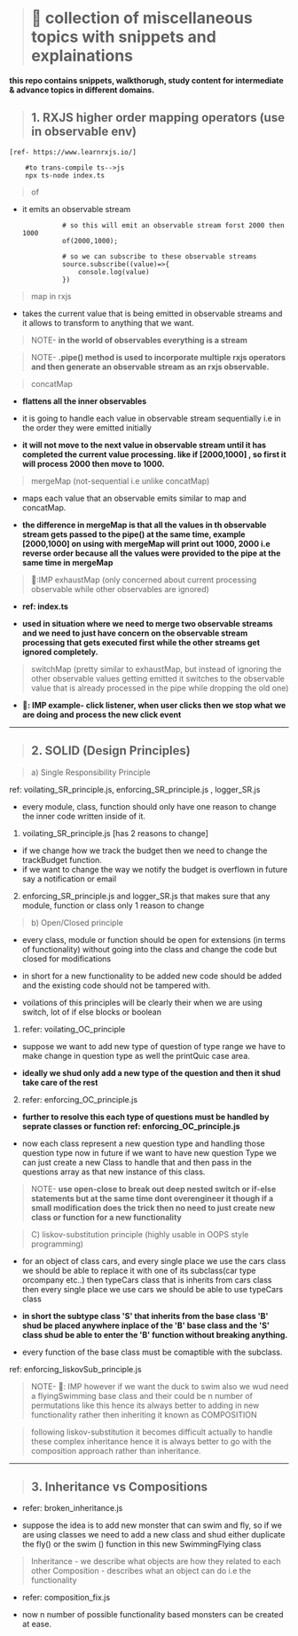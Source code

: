 > # 🎁 collection of miscellaneous topics with snippets and explainations

**this repo contains snippets, walkthorugh, study content for intermediate & advance topics in different domains.**

> ## 1. RXJS higher order mapping operators (use in observable env)

    [ref- https://www.learnrxjs.io/]

        #to trans-compile ts-->js
        npx ts-node index.ts

> of

- it emits an observable stream

                # so this will emit an observable stream forst 2000 then 1000
                of(2000,1000);

                # so we can subscribe to these observable streams
                source.subscribe((value)=>{
                    console.log(value)
                })

> map in rxjs

- takes the current value that is being emitted in observable streams and it allows to transform to anything that we want.

> NOTE- **in the world of observables everything is a stream**

> NOTE- **.pipe() method is used to incorporate multiple rxjs operators and then generate an observable stream as an rxjs observable.**

> concatMap

- **flattens all the inner observables**
- it is going to handle each value in observable stream sequentially i.e in the order they were emitted initially

- **it will not move to the next value in observable stream until it has completed the current value processing. like if [2000,1000] , so first it will process 2000 then move to 1000.**

> mergeMap (not-sequential i.e unlike concatMap)

- maps each value that an observable emits similar to map and concatMap.

- **the difference in mergeMap is that all the values in th observable stream gets passed to the pipe() at the same time, example [2000,1000] on using with mergeMap will print out 1000, 2000 i.e reverse order because all the values were provided to the pipe at the same time in mergeMap**

> 📝:IMP exhaustMap (only concerned about current processing observable while other observables are ignored)

- **ref: index.ts**

- **used in situation where we need to merge two observable streams and we need to just have concern on the observable stream processing that gets executed first while the other streams get ignored completely.**

> switchMap (pretty similar to exhaustMap, but instead of ignoring the other observable values getting emitted it switches to the observable value that is already processed in the pipe while dropping the old one)

- **📝: IMP example- click listener, when user clicks then we stop what we are doing and process the new click event**

---

> ## 2. SOLID (Design Principles)

> a) Single Responsibility Principle

ref: voilating_SR_principle.js, enforcing_SR_principle.js , logger_SR.js

- every module, class, function should only have one reason to change the inner code written inside of it.

1. voilating_SR_principle.js [has 2 reasons to change]

- if we change how we track the budget then we need to change the trackBudget function.
- if we want to change the way we notify the budget is overflown in future say a notification or email

2. enforcing_SR_principle.js and logger_SR.js that makes sure that any module, function or class only 1 reason to change

> b) Open/Closed principle

- every class, module or function should be open for extensions (in terms of functionality) without going into the class and change the code but closed for modifications

- in short for a new functionality to be added new code should be added and the existing code should not be tampered with.

- voilations of this principles will be clearly their when we are using switch, lot of if else blocks or boolean

1. refer: voilating_OC_principle

- suppose we want to add new type of question of type range we have to make change in question type as well the printQuic case area.

- **ideally we shud only add a new type of the question and then it shud take care of the rest**

2. refer: enforcing_OC_principle.js

- **further to resolve this each type of questions must be handled by seprate classes or function ref: enforcing_OC_principle.js**

- now each class represent a new question type and handling those question type now in future if we want to have new question Type we can just create a new Class to handle that and then pass in the questions array as that new instance of this class.

> NOTE- **use open-close to break out deep nested switch or if-else statements but at the same time dont overengineer it though if a small modification does the trick then no need to just create new class or function for a new functionality**

> C) liskov-substitution principle (highly usable in OOPS style programming)

- for an object of class cars, and every single place we use the cars class we should be able to replace it with one of its subclass(car type orcompany etc..) then typeCars class that is inherits from cars class then every single place we use cars we should be able to use typeCars class

- **in short the subtype class 'S' that inherits from the base class 'B' shud be placed anywhere inplace of the 'B' base class and the 'S' class shud be able to enter the 'B' function without breaking anything.**

- every function of the base class must be comaptible with the subclass.

ref: enforcing_liskovSub_principle.js

> NOTE- 🎯: IMP however if we want the duck to swim also we wud need a flyingSwimming base class and their could be n number of permutations like this hence its always better to adding in new functionality rather then inheriting it known as COMPOSITION

> following liskov-substitution it becomes difficult actually to handle these complex inheritance hence it is always better to go with the composition approach rather than inheritance.

---

> ## 3. Inheritance vs Compositions

- refer: broken_inheritance.js

- suppose the idea is to add new monster that can swim and fly, so if we are using classes we need to add a new class and shud either duplicate the fly() or the swim () function in this new SwimmingFlying class

> Inheritance - we describe what objects are how they related to each other
> Composition - describes what an object can do i.e the functionality

- refer: composition_fix.js

- now n number of possible functionality based monsters can be created at ease.
